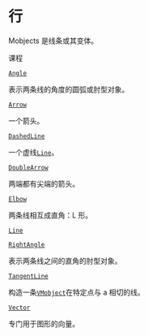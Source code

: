 # 行

Mobjects 是线条或其变体。

课程

[`Angle`](manim.mobject.geometry.line.Angle.html#manim.mobject.geometry.line.Angle "manim.mobject.geometry.line.Angle")

表示两条线的角度的圆弧或肘型对象。

[`Arrow`](manim.mobject.geometry.line.Arrow.html#manim.mobject.geometry.line.Arrow "manim.mobject.geometry.line.Arrow")

一个箭头。

[`DashedLine`](manim.mobject.geometry.line.DashedLine.html#manim.mobject.geometry.line.DashedLine "manim.mobject.geometry.line.DashedLine")

一个虚线[`Line`](manim.mobject.geometry.line.Line.html#manim.mobject.geometry.line.Line "manim.mobject.geometry.line.Line")。

[`DoubleArrow`](manim.mobject.geometry.line.DoubleArrow.html#manim.mobject.geometry.line.DoubleArrow "manim.mobject.geometry.line.DoubleArrow")

两端都有尖端的箭头。

[`Elbow`](manim.mobject.geometry.line.Elbow.html#manim.mobject.geometry.line.Elbow "manim.mobject.geometry.line.Elbow")

两条线相互成直角：L 形。

[`Line`](manim.mobject.geometry.line.Line.html#manim.mobject.geometry.line.Line "manim.mobject.geometry.line.Line")

[`RightAngle`](manim.mobject.geometry.line.RightAngle.html#manim.mobject.geometry.line.RightAngle "manim.mobject.geometry.line.RightAngle")

表示两条线之间的直角的肘型对象。

[`TangentLine`](manim.mobject.geometry.line.TangentLine.html#manim.mobject.geometry.line.TangentLine "manim.mobject.geometry.line.TangentLine")

构造一条[`VMobject`](manim.mobject.types.vectorized_mobject.VMobject.html#manim.mobject.types.vectorized_mobject.VMobject "manim.mobject.types.vectorized_mobject.VMobject")在特定点与 a 相切的线。

[`Vector`](manim.mobject.geometry.line.Vector.html#manim.mobject.geometry.line.Vector "manim.mobject.geometry.line.Vector")

专门用于图形的向量。
